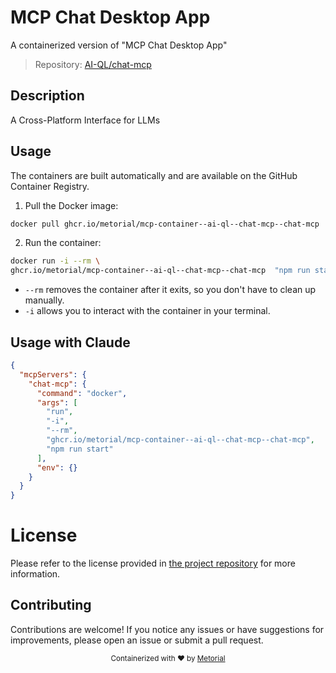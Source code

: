 
# MCP Chat Desktop App

A containerized version of "MCP Chat Desktop App"

> Repository: [AI-QL/chat-mcp](https://github.com/AI-QL/chat-mcp)

## Description

A Cross-Platform Interface for LLMs


## Usage

The containers are built automatically and are available on the GitHub Container Registry.

1. Pull the Docker image:

```bash
docker pull ghcr.io/metorial/mcp-container--ai-ql--chat-mcp--chat-mcp
```

2. Run the container:

```bash
docker run -i --rm \ 
ghcr.io/metorial/mcp-container--ai-ql--chat-mcp--chat-mcp  "npm run start"
```

- `--rm` removes the container after it exits, so you don't have to clean up manually.
- `-i` allows you to interact with the container in your terminal.




## Usage with Claude

```json
{
  "mcpServers": {
    "chat-mcp": {
      "command": "docker",
      "args": [
        "run",
        "-i",
        "--rm",
        "ghcr.io/metorial/mcp-container--ai-ql--chat-mcp--chat-mcp",
        "npm run start"
      ],
      "env": {}
    }
  }
}
```

# License

Please refer to the license provided in [the project repository](https://github.com/AI-QL/chat-mcp) for more information.

## Contributing

Contributions are welcome! If you notice any issues or have suggestions for improvements, please open an issue or submit a pull request.

<div align="center">
  <sub>Containerized with ❤️ by <a href="https://metorial.com">Metorial</a></sub>
</div>
  